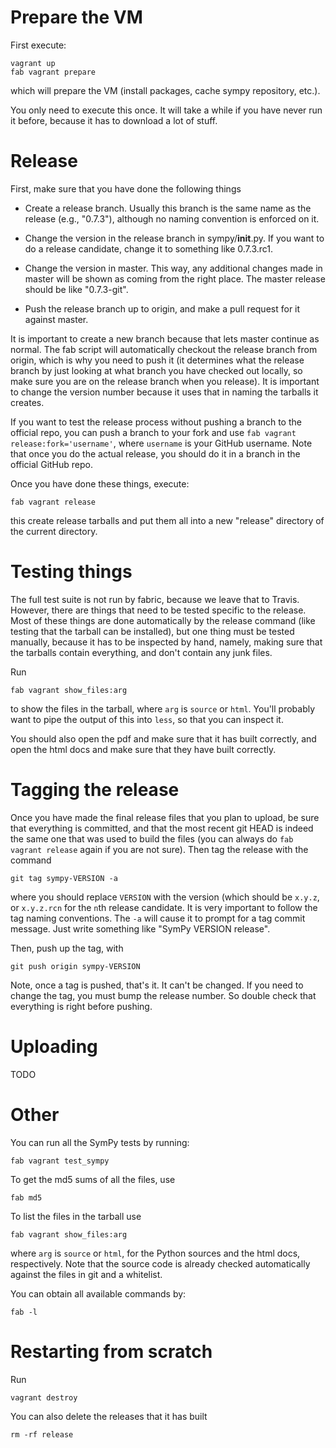 # Prepare the VM

First execute:

    vagrant up
    fab vagrant prepare

which will prepare the VM (install packages, cache sympy repository, etc.).

You only need to execute this once. It will take a while if you have never run
it before, because it has to download a lot of stuff.

# Release

First, make sure that you have done the following things

- Create a release branch. Usually this branch is the same name as the release
  (e.g., "0.7.3"), although no naming convention is enforced on it.

- Change the version in the release branch in sympy/__init__.py.  If you want
  to do a release candidate, change it to something like 0.7.3.rc1.

- Change the version in master.  This way, any additional changes made in
  master will be shown as coming from the right place. The master release
  should be like "0.7.3-git".

- Push the release branch up to origin, and make a pull request for it against
  master.

It is important to create a new branch because that lets master continue
as normal. The fab script will automatically checkout the release branch from
origin, which is why you need to push it (it determines what the release
branch by just looking at what branch you have checked out locally, so make
sure you are on the release branch when you release). It is important to
change the version number because it uses that in naming the tarballs it
creates.

If you want to test the release process without pushing a branch to the
official repo, you can push a branch to your fork and use `fab vagrant
release:fork='username'`, where `username` is your GitHub username.  Note that
once you do the actual release, you should do it in a branch in the official
GitHub repo.

Once you have done these things, execute:

    fab vagrant release

this create release tarballs and put them all into a new "release" directory
of the current directory.

# Testing things

The full test suite is not run by fabric, because we leave that to
Travis. However, there are things that need to be tested specific to the
release. Most of these things are done automatically by the release command
(like testing that the tarball can be installed), but one thing must be tested
manually, because it has to be inspected by hand, namely, making sure that the
tarballs contain everything, and don't contain any junk files.

Run

    fab vagrant show_files:arg

to show the files in the tarball, where `arg` is `source` or `html`.  You'll
probably want to pipe the output of this into `less`, so that you can inspect
it.

You should also open the pdf and make sure that it has built correctly, and
open the html docs and make sure that they have built correctly.

# Tagging the release

Once you have made the final release files that you plan to upload, be sure
that everything is committed, and that the most recent git HEAD is indeed the
same one that was used to build the files (you can always do `fab vagrant
release` again if you are not sure). Then tag the release with the command

    git tag sympy-VERSION -a

where you should replace `VERSION` with the version (which should be `x.y.z`,
or `x.y.z.rcn` for the `n`th release candidate. It is very important to follow
the tag naming conventions.  The `-a` will cause it to prompt for a tag commit
message. Just write something like "SymPy VERSION release".

Then, push up the tag, with

    git push origin sympy-VERSION

Note, once a tag is pushed, that's it. It can't be changed. If you need to
change the tag, you must bump the release number.  So double check that
everything is right before pushing.

# Uploading

TODO

# Other

You can run all the SymPy tests by running:

    fab vagrant test_sympy

To get the md5 sums of all the files, use

    fab md5

To list the files in the tarball use

    fab vagrant show_files:arg

where `arg` is `source` or `html`, for the Python sources and the html docs,
respectively. Note that the source code is already checked automatically
against the files in git and a whitelist.

You can obtain all available commands by:

    fab -l

# Restarting from scratch

Run

    vagrant destroy

You can also delete the releases that it has built

    rm -rf release
